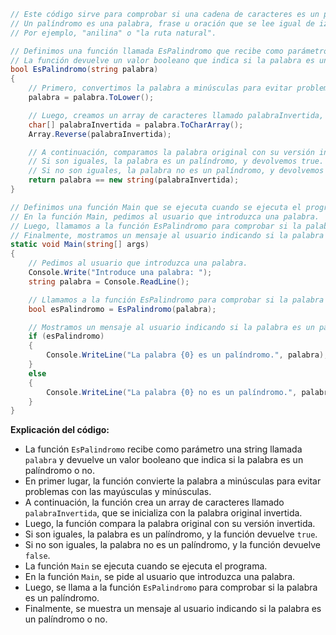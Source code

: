 ```c#
// Este código sirve para comprobar si una cadena de caracteres es un palíndromo.
// Un palíndromo es una palabra, frase u oración que se lee igual de izquierda a derecha que de derecha a izquierda.
// Por ejemplo, "anilina" o "la ruta natural".

// Definimos una función llamada EsPalindromo que recibe como parámetro una string llamada palabra.
// La función devuelve un valor booleano que indica si la palabra es un palíndromo o no.
bool EsPalindromo(string palabra)
{
    // Primero, convertimos la palabra a minúsculas para evitar problemas con las mayúsculas y minúsculas.
    palabra = palabra.ToLower();

    // Luego, creamos un array de caracteres llamado palabraInvertida, que se inicializa con la palabra original invertida.
    char[] palabraInvertida = palabra.ToCharArray();
    Array.Reverse(palabraInvertida);

    // A continuación, comparamos la palabra original con su versión invertida.
    // Si son iguales, la palabra es un palíndromo, y devolvemos true.
    // Si no son iguales, la palabra no es un palíndromo, y devolvemos false.
    return palabra == new string(palabraInvertida);
}

// Definimos una función Main que se ejecuta cuando se ejecuta el programa.
// En la función Main, pedimos al usuario que introduzca una palabra.
// Luego, llamamos a la función EsPalindromo para comprobar si la palabra es un palíndromo.
// Finalmente, mostramos un mensaje al usuario indicando si la palabra es un palíndromo o no.
static void Main(string[] args)
{
    // Pedimos al usuario que introduzca una palabra.
    Console.Write("Introduce una palabra: ");
    string palabra = Console.ReadLine();

    // Llamamos a la función EsPalindromo para comprobar si la palabra es un palíndromo.
    bool esPalindromo = EsPalindromo(palabra);

    // Mostramos un mensaje al usuario indicando si la palabra es un palíndromo o no.
    if (esPalindromo)
    {
        Console.WriteLine("La palabra {0} es un palíndromo.", palabra);
    }
    else
    {
        Console.WriteLine("La palabra {0} no es un palíndromo.", palabra);
    }
}
```

**Explicación del código:**

* La función `EsPalindromo` recibe como parámetro una string llamada `palabra` y devuelve un valor booleano que indica si la palabra es un palíndromo o no.
* En primer lugar, la función convierte la palabra a minúsculas para evitar problemas con las mayúsculas y minúsculas.
* A continuación, la función crea un array de caracteres llamado `palabraInvertida`, que se inicializa con la palabra original invertida.
* Luego, la función compara la palabra original con su versión invertida.
* Si son iguales, la palabra es un palíndromo, y la función devuelve `true`.
* Si no son iguales, la palabra no es un palíndromo, y la función devuelve `false`.
* La función `Main` se ejecuta cuando se ejecuta el programa.
* En la función `Main`, se pide al usuario que introduzca una palabra.
* Luego, se llama a la función `EsPalindromo` para comprobar si la palabra es un palíndromo.
* Finalmente, se muestra un mensaje al usuario indicando si la palabra es un palíndromo o no.